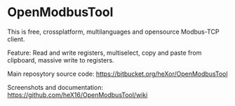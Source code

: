 # OpenModbusTool

This is free, crossplatform, multilanguages and opensource Modbus-TCP client.

Feature: Read and write registers, multiselect, copy and paste from clipboard, massive write to registers.

Main reposytory source code: https://bitbucket.org/heXor/OpenModbusTool

Screenshots and documentation: https://github.com/heX16/OpenModbusTool/wiki



